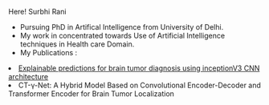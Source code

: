 Here! Surbhi Rani
- Pursuing PhD in Artifical Intelligence from University of Delhi.
- My work in concentrated towards Use of Artificial Intelligence techniques in Health care Domain.
- My Publications :
<li><a href="https://link.springer.com/chapter/10.1007/978-981-99-4071-4_11">Explainable predictions for brain tumor diagnosis using inceptionV3 CNN architecture</a></li>
<li><a href="https://ojs.bonviewpress.com/index.php/jdsis/article/view/2514"></a>CT-γ-Net: A Hybrid Model Based on Convolutional Encoder-Decoder and Transformer Encoder for Brain Tumor Localization</li>




<!---
SurbhiOfficial/SurbhiOfficial is a ✨ special ✨ repository because its `README.md` (this file) appears on your GitHub profile.
You can click the Preview link to take a look at your changes.
--->
